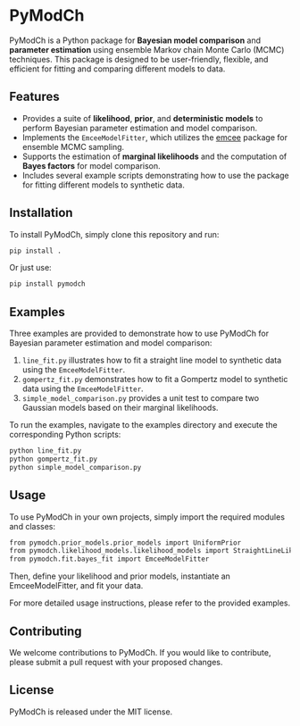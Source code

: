 # PyModCh

PyModCh is a Python package for **Bayesian model comparison** and **parameter estimation** using ensemble Markov chain Monte Carlo (MCMC) techniques. This package is designed to be user-friendly, flexible, and efficient for fitting and comparing different models to data.

## Features

- Provides a suite of **likelihood**, **prior**, and **deterministic models** to perform Bayesian parameter estimation and model comparison.
- Implements the `EmceeModelFitter`, which utilizes the [emcee](https://emcee.readthedocs.io/en/stable/) package for ensemble MCMC sampling.
- Supports the estimation of **marginal likelihoods** and the computation of **Bayes factors** for model comparison.
- Includes several example scripts demonstrating how to use the package for fitting different models to synthetic data.

## Installation

To install PyModCh, simply clone this repository and run:

```bash
pip install .
```

Or just use:
```bash
pip install pymodch
```
## Examples

Three examples are provided to demonstrate how to use PyModCh for Bayesian parameter estimation and model comparison:

1. `line_fit.py` illustrates how to fit a straight line model to synthetic data using the `EmceeModelFitter`.
2. `gompertz_fit.py` demonstrates how to fit a Gompertz model to synthetic data using the `EmceeModelFitter`.
3. `simple_model_comparison.py` provides a unit test to compare two Gaussian models based on their marginal likelihoods.

To run the examples, navigate to the examples directory and execute the corresponding Python scripts:

```bash
python line_fit.py
python gompertz_fit.py
python simple_model_comparison.py
```

## Usage

To use PyModCh in your own projects, simply import the required modules and classes:

```bash
from pymodch.prior_models.prior_models import UniformPrior
from pymodch.likelihood_models.likelihood_models import StraightLineLikelihood
from pymodch.fit.bayes_fit import EmceeModelFitter
```

Then, define your likelihood and prior models, instantiate an EmceeModelFitter, and fit your data.

For more detailed usage instructions, please refer to the provided examples.

## Contributing

We welcome contributions to PyModCh. If you would like to contribute, please submit a pull request with your proposed changes.

## License

PyModCh is released under the MIT license.

